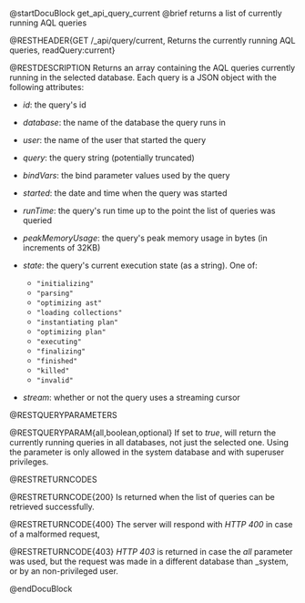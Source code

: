 
@startDocuBlock get_api_query_current
@brief returns a list of currently running AQL queries

@RESTHEADER{GET /_api/query/current, Returns the currently running AQL queries, readQuery:current}

@RESTDESCRIPTION
Returns an array containing the AQL queries currently running in the selected
database. Each query is a JSON object with the following attributes:

- *id*: the query's id

- *database*: the name of the database the query runs in

- *user*: the name of the user that started the query

- *query*: the query string (potentially truncated)

- *bindVars*: the bind parameter values used by the query

- *started*: the date and time when the query was started

- *runTime*: the query's run time up to the point the list of queries was
  queried

- *peakMemoryUsage*: the query's peak memory usage in bytes (in increments of 32KB)

- *state*: the query's current execution state (as a string). One of:
  - `"initializing"`
  - `"parsing"`
  - `"optimizing ast"`
  - `"loading collections"`
  - `"instantiating plan"`
  - `"optimizing plan"`
  - `"executing"`
  - `"finalizing"`
  - `"finished"`
  - `"killed"`
  - `"invalid"`

- *stream*: whether or not the query uses a streaming cursor

@RESTQUERYPARAMETERS

@RESTQUERYPARAM{all,boolean,optional}
If set to *true*, will return the currently running queries in all databases,
not just the selected one.
Using the parameter is only allowed in the system database and with superuser
privileges.

@RESTRETURNCODES

@RESTRETURNCODE{200}
Is returned when the list of queries can be retrieved successfully.

@RESTRETURNCODE{400}
The server will respond with *HTTP 400* in case of a malformed request,

@RESTRETURNCODE{403}
*HTTP 403* is returned in case the *all* parameter was used, but the request
was made in a different database than _system, or by an non-privileged user.

@endDocuBlock
